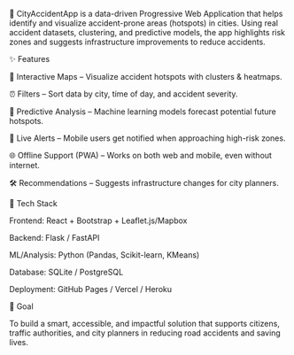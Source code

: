 🚦 CityAccidentApp is a data-driven Progressive Web Application that helps identify and visualize accident-prone areas (hotspots) in cities.
Using real accident datasets, clustering, and predictive models, the app highlights risk zones and suggests infrastructure improvements to reduce accidents.

✨ Features

📍 Interactive Maps – Visualize accident hotspots with clusters & heatmaps.

⏰ Filters – Sort data by city, time of day, and accident severity.

🤖 Predictive Analysis – Machine learning models forecast potential future hotspots.

🔔 Live Alerts – Mobile users get notified when approaching high-risk zones.

🌐 Offline Support (PWA) – Works on both web and mobile, even without internet.

🛠 Recommendations – Suggests infrastructure changes for city planners.

🔧 Tech Stack

Frontend: React + Bootstrap + Leaflet.js/Mapbox

Backend: Flask / FastAPI

ML/Analysis: Python (Pandas, Scikit-learn, KMeans)

Database: SQLite / PostgreSQL

Deployment: GitHub Pages / Vercel / Heroku

🎯 Goal

To build a smart, accessible, and impactful solution that supports citizens, traffic authorities, and city planners in reducing road accidents and saving lives.
